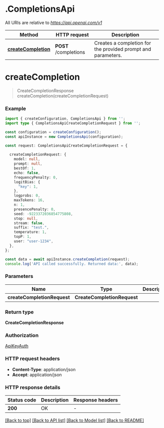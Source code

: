 # .CompletionsApi

All URIs are relative to *https://api.openai.com/v1*

Method | HTTP request | Description
------------- | ------------- | -------------
[**createCompletion**](CompletionsApi.md#createCompletion) | **POST** /completions | Creates a completion for the provided prompt and parameters.


# **createCompletion**
> CreateCompletionResponse createCompletion(createCompletionRequest)


### Example


```typescript
import { createConfiguration, CompletionsApi } from '';
import type { CompletionsApiCreateCompletionRequest } from '';

const configuration = createConfiguration();
const apiInstance = new CompletionsApi(configuration);

const request: CompletionsApiCreateCompletionRequest = {
  
  createCompletionRequest: {
    model: null,
    prompt: null,
    bestOf: 1,
    echo: false,
    frequencyPenalty: 0,
    logitBias: {
      "key": 1,
    },
    logprobs: 0,
    maxTokens: 16,
    n: 1,
    presencePenalty: 0,
    seed: -9223372036854775808,
    stop: null,
    stream: false,
    suffix: "test.",
    temperature: 1,
    topP: 1,
    user: "user-1234",
  },
};

const data = await apiInstance.createCompletion(request);
console.log('API called successfully. Returned data:', data);
```


### Parameters

Name | Type | Description  | Notes
------------- | ------------- | ------------- | -------------
 **createCompletionRequest** | **CreateCompletionRequest**|  |


### Return type

**CreateCompletionResponse**

### Authorization

[ApiKeyAuth](README.md#ApiKeyAuth)

### HTTP request headers

 - **Content-Type**: application/json
 - **Accept**: application/json


### HTTP response details
| Status code | Description | Response headers |
|-------------|-------------|------------------|
**200** | OK |  -  |

[[Back to top]](#) [[Back to API list]](README.md#documentation-for-api-endpoints) [[Back to Model list]](README.md#documentation-for-models) [[Back to README]](README.md)


